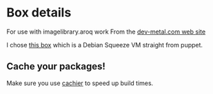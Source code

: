Box details
===========
For use with imagelibrary.aroq work
From the [dev-metal.com web site](http://www.dev-metal.com/list-downloadable-vagrant-boxes-centos-5-9-6-4-ubuntu-12-13-debian-6-7-7-1-7-2/)

I chose [this box](http://puppet-vagrant-boxes.puppetlabs.com/debian-607-x64-vbox4210.box) which is a Debian Squeeze VM straight from puppet.

Cache your packages!
--------------------
Make sure you use [cachier](https://github.com/fgrehm/vagrant-cachier) to speed up build times.
